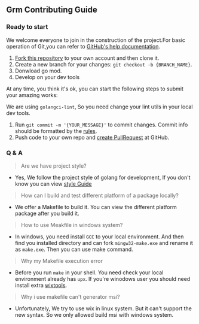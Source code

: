 ## Grm Contributing Guide

### Ready to start

We welcome everyone to join in the construction of the project.For basic operation of Git,you can refer to [GitHub's help documentation](https://help.github.com/en/github/using-git).

1. [Fork this repository](https://help.github.com/en/github/getting-started-with-github/fork-a-repo) to your own account and then clone it.
2. Create a new branch for your changes: `git checkout -b {BRANCH_NAME}`.
3. Donwload go mod.
4. Develop on your dev tools

At any time, you think it's ok, you can start the following steps to submit your amazing works:

We are using `golangci-lint`, So you need change your lint utils in your local dev tools.

1. Run `git commit -m '{YOUR_MESSAGE}'` to commit changes. Commit info should be formatted by the [rules](https://github.com/conventional-changelog/commitlint/blob/master/%40commitlint/config-conventional/README.md).
2. Push code to your own repo and [create PullRequest](https://help.github.com/en/github/collaborating-with-issues-and-pull-requests/about-pull-requests) at GitHub.

### Q & A

> Are we have project style?

- Yes, We follow the project style of golang for development, If you don't know you can view [style Guide](https://github.com/golang-standards/project-layout/blob/master/README_zh.md)

> How can I build and test different platform of a package locally?

- We offer a Makefile to build it. You can view the different platform package after you build it.

> How to use Meakfile in windows system?

- In windows, you need install `GCC` to your local environment. And then find you installed directory and can fork `mingw32-make.exe` and rename it as `make.exe`. Then you can use make command.

> Why my Makefile execution error

- Before you run `make` in your shell. You need check your local environment already has `upx`. If you're winodows user you should need install extra [wixtools](https://wixtoolset.org/).

> Why i use makefile can't generator msi?

- Unfortunately, We try to use wix in linux system. But it can't support the new syntax. So we only allowed build msi with windows system.
